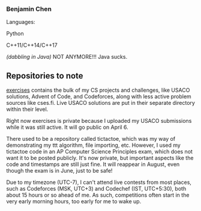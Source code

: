 ### Benjamin Chen

Languages:

Python

C++11/C++14/C++17

*(dabbling in Java)* NOT ANYMORE!!! Java sucks.

## Repositories to note

[exercises](https://github.com/benj-chen/exercises) contains the bulk of my CS projects and challenges, like USACO solutions, Advent of Code, and Codeforces, along with less active problem sources like cses.fi. Live USACO solutions are put in their separate directory within their level.

Right now exercises is private because I uploaded my USACO submissions while it was still active. It will go public on April 6.

There used to be a repository called tictactoe, which was my way of demonstrating my ttt algorithm, file importing, etc. However, I used my tictactoe code in an AP Computer Science Principles exam, which does not want it to be posted publicly. It's now private, but important aspects like the code and timestamps are still just fine. It will reappear in August, even though the exam is in June, just to be safe!

Due to my timezone (UTC-7), I can't attend live contests from most places, such as Codeforces (MSK, UTC+3) and Codechef (IST, UTC+5:30), both about 15 hours or so ahead of me. As such, competitions often start in the very early morning hours, too early for me to wake up.
<!--
**benj-chen/benj-chen** is a ✨ _special_ ✨ repository because its `README.md` (this file) appears on your GitHub profile.

Here are some ideas to get you started:

- 🔭 I’m currently working on ...
- 🌱 I’m currently learning ...
- 👯 I’m looking to collaborate on ...
- 🤔 I’m looking for help with ...
- 💬 Ask me about ...
- 📫 How to reach me: ...
- 😄 Pronouns: ...
- ⚡ Fun fact: ...
-->

